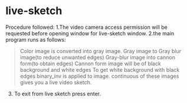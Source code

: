 # live-sketch


Procedure followed:
1.The video camera access permission will be requested before opening window for live-sketch window.
2.the main program runs as follows:
  > Color image is converted into gray image.
  > Gray image to Gray blur image(to reduce unwanted edges)
  > Gray-blur image into cannon form(to obtain edges)
  >Cannon form image will be of black background and white edges
  >To get white background with black edges binary_inv is applied to image.
  >continuous of these images gives you a live video sketch.
3. To exit from live sketch press enter.
